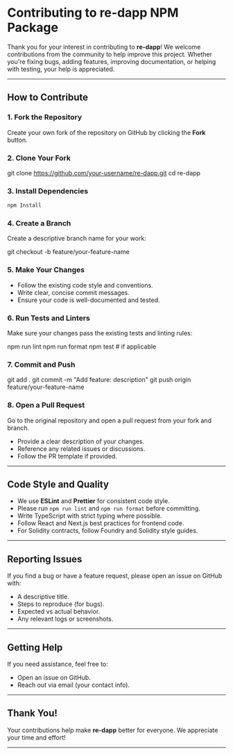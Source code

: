 # Contributing to re-dapp NPM Package

Thank you for your interest in contributing to **re-dapp**! We welcome contributions from the community to help improve this project. Whether you're fixing bugs, adding features, improving documentation, or helping with testing, your help is appreciated.

---

## How to Contribute

### 1. Fork the Repository

Create your own fork of the repository on GitHub by clicking the **Fork** button.

### 2. Clone Your Fork

git clone https://github.com/your-username/re-dapp.git
cd re-dapp

### 3. Install Dependencies

```bash
npm Install
```

### 4. Create a Branch

Create a descriptive branch name for your work:

git checkout -b feature/your-feature-name

### 5. Make Your Changes

- Follow the existing code style and conventions.
- Write clear, concise commit messages.
- Ensure your code is well-documented and tested.

### 6. Run Tests and Linters

Make sure your changes pass the existing tests and linting rules:

npm run lint
npm run format
npm test # if applicable

### 7. Commit and Push

git add .
git commit -m "Add feature: description"
git push origin feature/your-feature-name

### 8. Open a Pull Request

Go to the original repository and open a pull request from your fork and branch.

- Provide a clear description of your changes.
- Reference any related issues or discussions.
- Follow the PR template if provided.

---

## Code Style and Quality

- We use **ESLint** and **Prettier** for consistent code style.
- Please run `npm run lint` and `npm run format` before committing.
- Write TypeScript with strict typing where possible.
- Follow React and Next.js best practices for frontend code.
- For Solidity contracts, follow Foundry and Solidity style guides.

---

## Reporting Issues

If you find a bug or have a feature request, please open an issue on GitHub with:

- A descriptive title.
- Steps to reproduce (for bugs).
- Expected vs actual behavior.
- Any relevant logs or screenshots.

---

## Getting Help

If you need assistance, feel free to:

- Open an issue on GitHub.
- Reach out via email (your contact info).

---

## Thank You!

Your contributions help make **re-dapp** better for everyone. We appreciate your time and effort!

---
